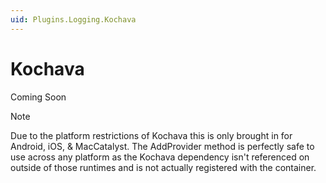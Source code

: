```yaml
---
uid: Plugins.Logging.Kochava
---
```


# Kochava

Coming Soon

> [!NOTE]
> Due to the platform restrictions of Kochava this is only brought in for Android, iOS, & MacCatalyst. The AddProvider method is perfectly safe to use across any platform as the Kochava dependency isn't referenced on outside of those runtimes and is not actually registered with the container.
